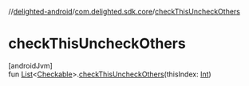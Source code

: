//[delighted-android](../../index.md)/[com.delighted.sdk.core](index.md)/[checkThisUncheckOthers](check-this-uncheck-others.md)

# checkThisUncheckOthers

[androidJvm]\
fun [List](https://kotlinlang.org/api/latest/jvm/stdlib/kotlin.collections/-list/index.html)&lt;[Checkable](https://developer.android.com/reference/kotlin/android/widget/Checkable.html)&gt;.[checkThisUncheckOthers](check-this-uncheck-others.md)(thisIndex: [Int](https://kotlinlang.org/api/latest/jvm/stdlib/kotlin/-int/index.html))
